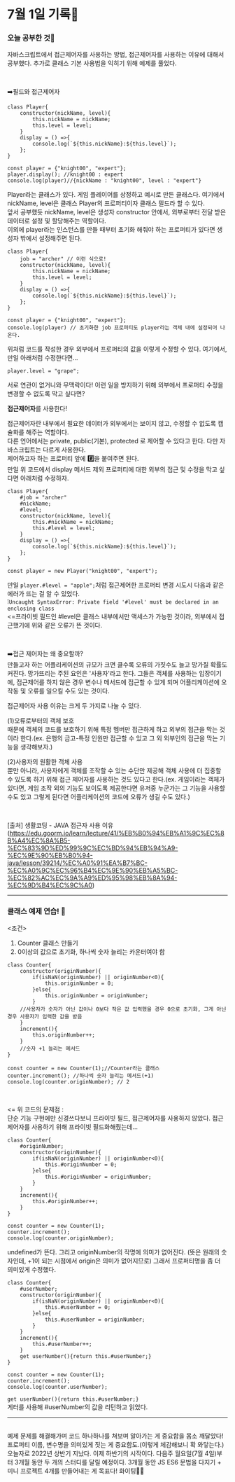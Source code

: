 # 7월 1일 기록📒

### 오늘 공부한 것📝 <br>

자바스크립트에서 접근제어자를 사용하는 방법, 접근제어자를 사용하는 이유에 대해서 공부했다. 추가로 클래스 기본 사용법을 익히기 위해 예제를 풀었다.

<br>

➡️필드와 접근제어자<br>

```
class Player{
    constructor(nickName, level){
        this.nickName = nickName;
        this.level = level;
    }
    display = () =>{
        console.log(`${this.nickName}:${this.level}`);
    };
}

const player = {"knight00", "expert"};
player.display(); //knight00 : expert
console.log(player)//{nickName : "knight00", level : "expert"}
```

Player라는 클래스가 있다. 게임 플레이어를 상정하고 예시로 만든 클래스다. 여기에서 nickName, level은 클래스 Player의 프로퍼티이자 클래스 필드라 할 수 있다.<br> 앞서 공부했듯 nickName, level은 생성자 constructor 안에서, 외부로부터
전달 받은 데이터로 설정 및 할당해주는 역할이다.<br>
이외에 player라는 인스턴스를 만들 때부터 초기화 해줘야 하는 프로퍼티가 있다면 생성자 밖에서 설정해주면 된다.

```
class Player{
    job = "archer" // 이런 식으로!
    constructor(nickName, level){
        this.nickName = nickName;
        this.level = level;
    }
    display = () =>{
        console.log(`${this.nickName}:${this.level}`);
    };
}

const player = {"knight00", "expert"};
console.log(player) // 초기화한 job 프로퍼티도 player라는 객체 내에 설정되어 나온다.
```

위처럼 코드를 작성한 경우 외부에서 프로퍼티의 값을 이렇게 수정할 수 있다. 여기에서, 만일 아래처럼 수정한다면...

```
player.level = "grape";
```

서로 연관이 없거니와 무맥락이다! 이런 일을 방지하기 위해 외부에서 프로퍼티 수정을 변경할 수 없도록 막고 싶다면? <br>

**접근제어자**를 사용한다!<br>

접근제어자란 내부에서 필요한 데이터가 외부에서는 보이지 않고, 수정할 수 없도록 캡슐화를 해주는 역할이다. <br>
다른 언어에서는 private, public(기본), protected 로 제어할 수 있다고 한다. 다만 자바스크립트는 다르게 사용한다. <br>
제어하고자 하는 프로퍼티 앞에 **#️⃣**을 붙여주면 된다. <br>
만일 위 코드에서 display 메서드 제외 프로퍼티에 대한 외부의 접근 및 수정을 막고 싶다면 아래처럼 수정하자.

```
class Player{
    #job = "archer"
    #nickName;
    #level;
    constructor(nickName, level){
        this.#nickName = nickName;
        this.#level = level;
    }
    display = () =>{
        console.log(`${this.nickName}:${this.level}`);
    };
}

const player = new Player("knight00", "expert");

```

만일 `player.#level = "apple";`처럼 접근제어한 프로퍼티 변경 시도시 다음과 같은 에러가 뜨는 걸 알 수 있었다. <br>
❕`Uncaught SyntaxError: Private field '#level' must be declared in an enclosing class`<br>
<=프라이빗 필드인 #level은 클래스 내부에서만 액세스가 가능한 것이라, 외부에서 접근했기에 위와 같은 오류가 뜬 것이다.

<br>

➡️접근 제어자는 왜 중요할까? <br>
만들고자 하는 어플리케이션의 규모가 크면 클수록 오류의 가짓수도 늘고 망가질 확률도 커진다. 망가뜨리는 주된 요인은 '사용자'라고 한다. 그들은 객체를 사용하는 입장이기에, 접근제어를 하지 않은 경우 변수나 메서드에 접근할 수 있게 되며 어플리케이션에 오작동 및 오류를 일으킬 수도 있는 것이다.
<br>

접근제어자 사용 이유는 크게 두 가지로 나눌 수 있다. <br>

(1)오류로부터의 객체 보호<br>
때문에 객체의 코드를 보호하기 위해 특정 멤버만 접근하게 하고 외부의 접근을 막는 것이라 한다.(ex. 은행의 금고-특정 인원만 접근할 수 있고 그 외 외부인의 접근을 막는 기능을 생각해보자.)<br>

(2)사용자의 원활한 객체 사용<br>
뿐만 아니라, 사용자에게 객체를 조작할 수 있는 수단만 제공해 객체 사용에 더 집중할 수 있도록 하기 위해 접근 제어자를 사용하는 것도 있다고 한다.(ex. 게임이라는 객체가 있다면, 게임 조작 외의 기능도 보이도록 제공한다면 유저중 누군가는 그 기능을 사용할 수도 있고 그렇게 된다면 어플리케이션의 코드에 오류가 생길 수도 있다.)

<br>

[출처] 생활코딩 - JAVA 접근자 사용 이유(https://edu.goorm.io/learn/lecture/41/%EB%B0%94%EB%A1%9C%EC%8B%A4%EC%8A%B5-%EC%83%9D%ED%99%9C%EC%BD%94%EB%94%A9-%EC%9E%90%EB%B0%94-java/lesson/39214/%EC%A0%91%EA%B7%BC-%EC%A0%9C%EC%96%B4%EC%9E%90%EB%A5%BC-%EC%82%AC%EC%9A%A9%ED%95%98%EB%8A%94-%EC%9D%B4%EC%9C%A0)

---

### 클래스 예제 연습! 📝

<조건>

1. Counter 클래스 만들기
2. 0이상의 값으로 초기화, 하나씩 숫자 늘리는 카운터여야 함

```
class Counter{
    constructor(originNumber){
        if(isNaN(originNumber) || originNumber<0){
            this.originNumber = 0;
        }else{
            this.originNumber = originNumber;
        }
    //사용자가 숫자가 아닌 값이나 0보다 작은 값 입력했을 경우 0으로 초기화, 그게 아닌 경우 사용자가 입력한 값을 받음
    }
    increment(){
        this.originNumber++;
    }
    //숫자 +1 늘리는 메서드
}

const counter = new Counter(1);//Counter라는 클래스
counter.increment(); //하나씩 숫자 늘리는 메서드(+1)
console.log(counter.originNumber); // 2
```

<br>

<= 위 코드의 문제점 : <br>
단순 기능 구현에만 신경쓰다보니 프라이빗 필드, 접근제어자를 사용하지 않았다. 접근제어자를 사용하기 위해 프라이빗 필드화해줬는데...

```
class Counter{
    #originNumber;
    constructor(originNumber){
        if(isNaN(originNumber) || originNumber<0){
            this.#originNumber = 0;
        }else{
            this.#originNumber = originNumber;
        }
    }
    increment(){
        this.#originNumber++;
    }
}

const counter = new Counter(1);
counter.increment();
console.log(counter.originNumber);
```

undefined가 뜬다. 그리고 originNumber의 작명에 의미가 없어진다. (뜻은 원래의 숫자인데, +1이 되는 시점에서 origin은 의미가 없어지므로) 그래서 프로퍼티명을 좀 더 의미있게 수정했다.

```
class Counter{
    #userNumber;
    constructor(originNumber){
        if(isNaN(originNumber) || originNumber<0){
            this.#userNumber = 0;
        }else{
            this.#userNumber = originNumber;
        }
    }
    increment(){
        this.#userNumber++;
    }
    get userNumber(){return this.#userNumber;}
}

const counter = new Counter(1);
counter.increment();
console.log(counter.userNumber);
```

`get userNumber(){return this.#userNumber;}`
<br>게터를 사용해 #userNumber의 값을 리턴하고 읽었다.

---

<br>
예제 문제를 해결해가며 코드 하나하나를 쳐보며 알아가는 게 중요함을 몸소 깨달았다! 프로퍼티 이름, 변수명을 의미있게 짓는 게 중요함도.(이렇게 체감해보니 확 와닿는다.) <br>
오늘자로 2022년 상반기 지났다. 이제 하반기의 시작이다. 다음주 월요일(7월 4일)부터 3개월 동안 두 개의 스터디를 달릴 예정이다. 3개월 동안 JS ES6 문법을 다지기 + 미니 프로젝트 4개를 만들어내는 게 목표다! 화이팅💪💪
